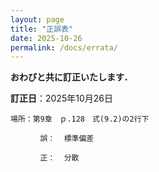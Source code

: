 ```yaml
---
layout: page
title: "正誤表"
date: 2025-10-26
permalink: /docs/errata/
---
```

**おわびと共に訂正いたします．**

**訂正日**：2025年10月26日

```
場所：第9章　ｐ.128　式(9.2)の2行下

　　　　誤：  標準偏差

　　　　正：  分散

```

